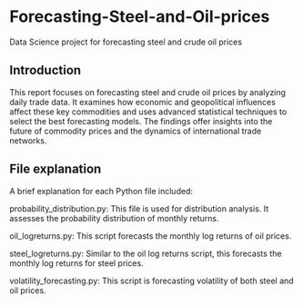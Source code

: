 # Forecasting-Steel-and-Oil-prices
Data Science project for forecasting steel and crude oil prices

## Introduction

This report focuses on forecasting steel and crude oil prices by analyzing daily trade data. It examines how economic and geopolitical influences affect these key commodities and uses advanced statistical techniques to select the best forecasting models. The findings offer insights into the future of commodity prices and the dynamics of international trade networks.

## File explanation
A brief explanation for each Python file included:

probability_distribution.py: This file is used for distribution analysis. It assesses the probability distribution of monthly returns.

oil_logreturns.py: This script forecasts the monthly log returns of oil prices.

steel_logreturns.py: Similar to the oil log returns script, this forecasts the monthly log returns for steel prices.

volatility_forecasting.py: This script is forecasting volatility of both steel and oil prices.
